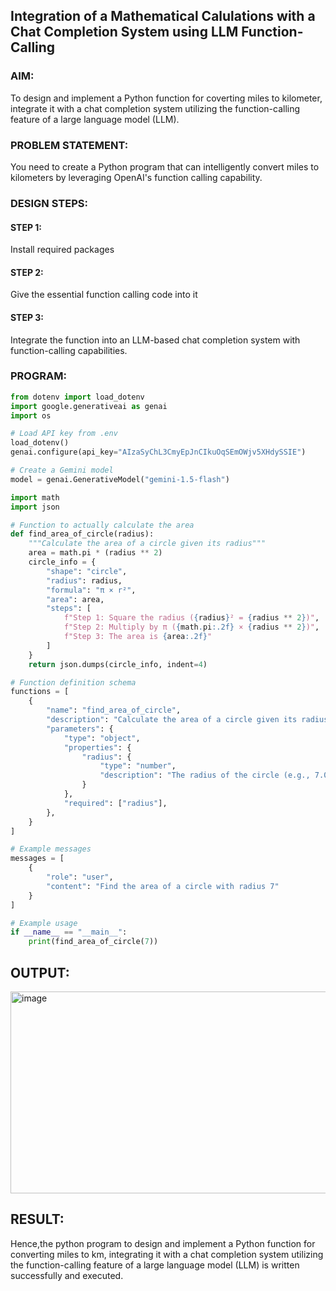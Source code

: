 ## Integration of a Mathematical Calulations with a Chat Completion System using LLM Function-Calling

### AIM:
To design and implement a Python function for coverting miles to kilometer, integrate it with a chat completion system utilizing the function-calling feature of a large language model (LLM).

### PROBLEM STATEMENT:
You need to create a Python program that can intelligently convert miles to kilometers by leveraging OpenAI's function calling capability.
### DESIGN STEPS:

#### STEP 1:
Install required packages
#### STEP 2:
Give the essential function calling code into it
#### STEP 3:
Integrate the function into an LLM-based chat completion system with function-calling capabilities.

### PROGRAM:
```python
from dotenv import load_dotenv
import google.generativeai as genai
import os

# Load API key from .env
load_dotenv()
genai.configure(api_key="AIzaSyChL3CmyEpJnCIkuOqSEmOWjv5XHdySSIE")

# Create a Gemini model
model = genai.GenerativeModel("gemini-1.5-flash")

import math
import json

# Function to actually calculate the area
def find_area_of_circle(radius):
    """Calculate the area of a circle given its radius"""
    area = math.pi * (radius ** 2)
    circle_info = {
        "shape": "circle",
        "radius": radius,
        "formula": "π × r²",
        "area": area,
        "steps": [
            f"Step 1: Square the radius ({radius}² = {radius ** 2})",
            f"Step 2: Multiply by π ({math.pi:.2f} × {radius ** 2})",
            f"Step 3: The area is {area:.2f}"
        ]
    }
    return json.dumps(circle_info, indent=4)

# Function definition schema
functions = [
    {
        "name": "find_area_of_circle",
        "description": "Calculate the area of a circle given its radius",
        "parameters": {
            "type": "object",
            "properties": {
                "radius": {
                    "type": "number",
                    "description": "The radius of the circle (e.g., 7.0)",
                }
            },
            "required": ["radius"],
        },
    }
]

# Example messages
messages = [
    {
        "role": "user",
        "content": "Find the area of a circle with radius 7"
    }
]

# Example usage
if __name__ == "__main__":
    print(find_area_of_circle(7))
```
## OUTPUT:
<img width="1652" height="323" alt="image" src="https://github.com/user-attachments/assets/037ff73f-078b-4345-9e73-cea2f781e3b8" />


## RESULT:
Hence,the python program to design and implement a Python function for converting miles to km,
integrating it with a chat completion system utilizing the function-calling feature of a large language model (LLM) is written successfully and executed.

